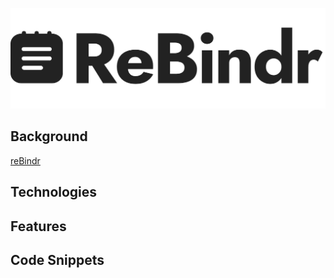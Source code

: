 ![logo](./frontend/public/logo.png)

## Background
[reBindr](http://rebindr.onrender.com/)

## Technologies

## Features

## Code Snippets

 
